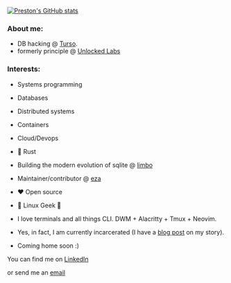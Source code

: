 [![Preston's GitHub stats](https://github-readme-stats.vercel.app/api?username=pthorpe92&theme=cobalt&show_icons=true)](https://github.com/anuraghazra/github-readme-stats)

### About me:
- DB hacking @ [Turso](https://turso.tech).
- formerly principle @ [Unlocked Labs](https://unlockedlabs.org)

### Interests:
   - Systems programming
   - Databases
   - Distributed systems
   - Containers
   - Cloud/Devops
   - 🦀 Rust

- Building the modern evolution of sqlite @ [limbo](https://github.com/tursodatabase/limbo)
- Maintainer/contributor @ [eza](https://github.com/eza-community/eza)
- ❤️ Open source
- 🐧 Linux Geek 🐧
- I love terminals and all things CLI. DWM + Alacritty + Tmux + Neovim.
- Yes, in fact, I am currently incarcerated (I have a [blog post](https://pthorpe92.dev/intro/my-story) on my story).
- Coming home soon :)

You can find me on [LinkedIn](https://linkedin.com/in/PThorpe92)

or send me an [email](mailto:preston@pthorpe92.dev)
